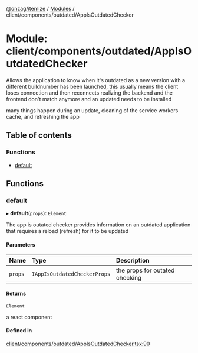 [@onzag/itemize](../README.md) / [Modules](../modules.md) / client/components/outdated/AppIsOutdatedChecker

# Module: client/components/outdated/AppIsOutdatedChecker

Allows the application to know when it's outdated as a new version
with a different buildnumber has been launched, this usually means
the client loses connection and then reconnects realizing
the backend and the frontend don't match anymore and an updated
needs to be installed

many things happen during an update, cleaning of the service workers cache,
and refreshing the app

## Table of contents

### Functions

- [default](client_components_outdated_AppIsOutdatedChecker.md#default)

## Functions

### default

▸ **default**(`props`): `Element`

The app is outated checker provides information on an outdated application that requires
a reload (refresh) for it to be updated

#### Parameters

| Name | Type | Description |
| :------ | :------ | :------ |
| `props` | `IAppIsOutdatedCheckerProps` | the props for outated checking |

#### Returns

`Element`

a react component

#### Defined in

[client/components/outdated/AppIsOutdatedChecker.tsx:90](https://github.com/onzag/itemize/blob/59702dd5/client/components/outdated/AppIsOutdatedChecker.tsx#L90)
